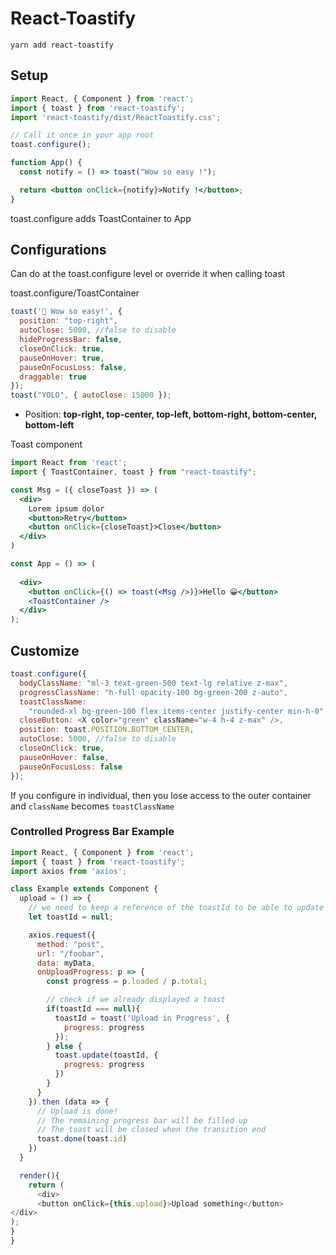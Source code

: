 

# React-Toastify

```
yarn add react-toastify
```

## Setup

```jsx
import React, { Component } from 'react';
import { toast } from 'react-toastify';
import 'react-toastify/dist/ReactToastify.css';

// Call it once in your app root
toast.configure();

function App() {
  const notify = () => toast("Wow so easy !");

  return <button onClick={notify}>Notify !</button>;
}
```

toast.configure adds ToastContainer to App

## Configurations

Can do at the toast.configure level or override it when calling toast

toast.configure/ToastContainer

```js
toast('🦄 Wow so easy!', {
  position: "top-right",
  autoClose: 5000, //false to disable
  hideProgressBar: false,
  closeOnClick: true,
  pauseOnHover: true,
  pauseOnFocusLoss: false,
  draggable: true
});
toast("YOLO", { autoClose: 15000 });
```

- Position:  **top-right, top-center, top-left, bottom-right, bottom-center, bottom-left**

Toast component

```jsx
import React from 'react';
import { ToastContainer, toast } from "react-toastify";

const Msg = ({ closeToast }) => (
  <div>
    Lorem ipsum dolor
    <button>Retry</button>
    <button onClick={closeToast}>Close</button>
  </div>
)

const App = () => (
  
  <div>
    <button onClick={() => toast(<Msg />)}>Hello 😀</button>
    <ToastContainer />
  </div>
);
```

## Customize

```js
toast.configure({
  bodyClassName: "ml-3 text-green-500 text-lg relative z-max",
  progressClassName: "h-full opacity-100 bg-green-200 z-auto",
  toastClassName:
    "rounded-xl bg-green-100 flex items-center justify-center min-h-0", //disable default min height
  closeButton: <X color="green" className="w-4 h-4 z-max" />,
  position: toast.POSITION.BOTTOM_CENTER,
  autoClose: 5000, //false to disable
  closeOnClick: true,
  pauseOnHover: false,
  pauseOnFocusLoss: false
});
```

If you configure in individual, then you lose access to the outer container and `className` becomes `toastClassName`

### Controlled Progress Bar Example

```js
import React, { Component } from 'react';
import { toast } from 'react-toastify';
import axios from 'axios';

class Example extends Component {
  upload = () => {
    // we need to keep a reference of the toastId to be able to update it
    let toastId = null;

    axios.request({
      method: "post", 
      url: "/foobar", 
      data: myData, 
      onUploadProgress: p => {
        const progress = p.loaded / p.total;

        // check if we already displayed a toast
        if(toastId === null){
          toastId = toast('Upload in Progress', {
            progress: progress
          });
        } else {
          toast.update(toastId, {
            progress: progress
          })
        }
      }
    }).then (data => {
      // Upload is done! 
      // The remaining progress bar will be filled up
      // The toast will be closed when the transition end
      toast.done(toast.id)
    })
  }

  render(){
    return (
      <div>
      <button onClick={this.upload}>Upload something</button>
</div>
);
}
}
```

